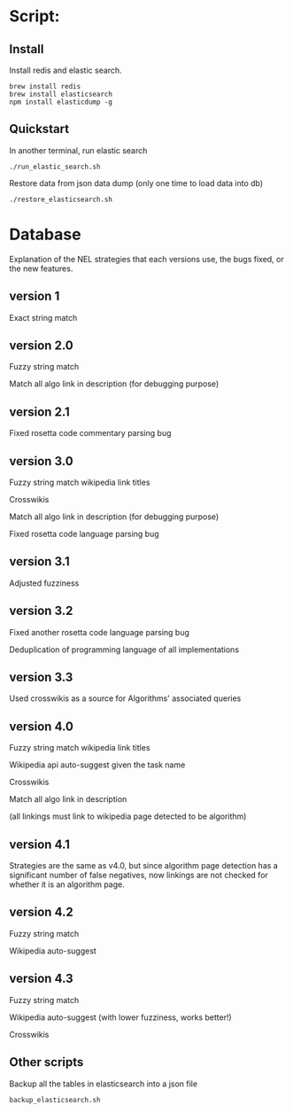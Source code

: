 # Script:

## Install

Install redis and elastic search.

```
brew install redis
brew install elasticsearch
npm install elasticdump -g
```

## Quickstart

In another terminal, run elastic search
```
./run_elastic_search.sh
```

Restore data from json data dump (only one time to load data into db)
```
./restore_elasticsearch.sh
```


# Database

Explanation of the NEL strategies that each versions use, the bugs fixed, or the new features.

## version 1

Exact string match

## version 2.0

Fuzzy string match

Match all algo link in description (for debugging purpose)

## version 2.1

Fixed rosetta code commentary parsing bug

## version 3.0

Fuzzy string match wikipedia link titles

Crosswikis

Match all algo link in description (for debugging purpose)

Fixed rosetta code language parsing bug

## version 3.1

Adjusted fuzziness

## version 3.2

Fixed another rosetta code language parsing bug

Deduplication of programming language of all implementations

## version 3.3

Used crosswikis as a source for Algorithms' associated queries

## version 4.0

Fuzzy string match wikipedia link titles

Wikipedia api auto-suggest given the task name

Crosswikis

Match all algo link in description

(all linkings must link to wikipedia page detected to be algorithm)

## version 4.1

Strategies are the same as v4.0, but since algorithm page detection has
a significant number of false negatives, now linkings are not checked for
whether it is an algorithm page.

## version 4.2

Fuzzy string match

Wikipedia auto-suggest

## version 4.3

Fuzzy string match

Wikipedia auto-suggest (with lower fuzziness, works better!)

Crosswikis

## Other scripts

Backup all the tables in elasticsearch into a json file
```
backup_elasticsearch.sh
```



